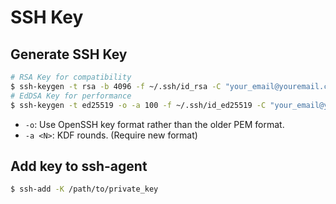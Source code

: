# SSH Key

## Generate SSH Key

```bash
# RSA Key for compatibility
$ ssh-keygen -t rsa -b 4096 -f ~/.ssh/id_rsa -C "your_email@youremail.com"
# EdDSA Key for performance
$ ssh-keygen -t ed25519 -o -a 100 -f ~/.ssh/id_ed25519 -C "your_email@youremail.com"
```

* `-o`: Use OpenSSH key format rather than the older PEM format.
* `-a <N>`: KDF rounds. (Require new format)

## Add key to ssh-agent

```bash
$ ssh-add -K /path/to/private_key
```

